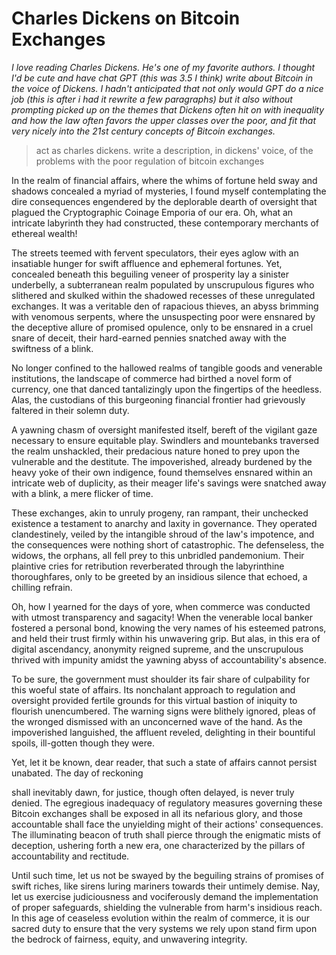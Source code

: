 # Charles Dickens on Bitcoin Exchanges

_I love reading Charles Dickens. He's one of my favorite authors. I thought I'd be cute and have chat GPT (this was 3.5 I think) write about Bitcoin in the voice of Dickens. I hadn't anticipated that not only would GPT do a nice job (this is after i had it rewrite a few paragraphs) but it also without prompting picked up on the themes that Dickens often hit on with inequality and how the law often favors the upper classes over the poor, and fit that very nicely into the 21st century concepts of Bitcoin exchanges._

> act as charles dickens. write a description, in dickens' voice, of the problems with the poor regulation of bitcoin exchanges 

In the realm of financial affairs, where the whims of fortune held sway and shadows concealed a myriad of mysteries, I found myself contemplating the dire consequences engendered by the deplorable dearth of oversight that plagued the Cryptographic Coinage Emporia of our era. Oh, what an intricate labyrinth they had constructed, these contemporary merchants of ethereal wealth!

The streets teemed with fervent speculators, their eyes aglow with an insatiable hunger for swift affluence and ephemeral fortunes. Yet, concealed beneath this beguiling veneer of prosperity lay a sinister underbelly, a subterranean realm populated by unscrupulous figures who slithered and skulked within the shadowed recesses of these unregulated exchanges. It was a veritable den of rapacious thieves, an abyss brimming with venomous serpents, where the unsuspecting poor were ensnared by the deceptive allure of promised opulence, only to be ensnared in a cruel snare of deceit, their hard-earned pennies snatched away with the swiftness of a blink.

No longer confined to the hallowed realms of tangible goods and venerable institutions, the landscape of commerce had birthed a novel form of currency, one that danced tantalizingly upon the fingertips of the heedless. Alas, the custodians of this burgeoning financial frontier had grievously faltered in their solemn duty.

A yawning chasm of oversight manifested itself, bereft of the vigilant gaze necessary to ensure equitable play. Swindlers and mountebanks traversed the realm unshackled, their predacious nature honed to prey upon the vulnerable and the destitute. The impoverished, already burdened by the heavy yoke of their own indigence, found themselves ensnared within an intricate web of duplicity, as their meager life's savings were snatched away with a blink, a mere flicker of time.

These exchanges, akin to unruly progeny, ran rampant, their unchecked existence a testament to anarchy and laxity in governance. They operated clandestinely, veiled by the intangible shroud of the law's impotence, and the consequences were nothing short of catastrophic. The defenseless, the widows, the orphans, all fell prey to this unbridled pandemonium. Their plaintive cries for retribution reverberated through the labyrinthine thoroughfares, only to be greeted by an insidious silence that echoed, a chilling refrain.

Oh, how I yearned for the days of yore, when commerce was conducted with utmost transparency and sagacity! When the venerable local banker fostered a personal bond, knowing the very names of his esteemed patrons, and held their trust firmly within his unwavering grip. But alas, in this era of digital ascendancy, anonymity reigned supreme, and the unscrupulous thrived with impunity amidst the yawning abyss of accountability's absence.

To be sure, the government must shoulder its fair share of culpability for this woeful state of affairs. Its nonchalant approach to regulation and oversight provided fertile grounds for this virtual bastion of iniquity to flourish unencumbered. The warning signs were blithely ignored, pleas of the wronged dismissed with an unconcerned wave of the hand. As the impoverished languished, the affluent reveled, delighting in their bountiful spoils, ill-gotten though they were.

Yet, let it be known, dear reader, that such a state of affairs cannot persist unabated. The day of reckoning

 shall inevitably dawn, for justice, though often delayed, is never truly denied. The egregious inadequacy of regulatory measures governing these Bitcoin exchanges shall be exposed in all its nefarious glory, and those accountable shall face the unyielding might of their actions' consequences. The illuminating beacon of truth shall pierce through the enigmatic mists of deception, ushering forth a new era, one characterized by the pillars of accountability and rectitude.

Until such time, let us not be swayed by the beguiling strains of promises of swift riches, like sirens luring mariners towards their untimely demise. Nay, let us exercise judiciousness and vociferously demand the implementation of proper safeguards, shielding the vulnerable from harm's insidious reach. In this age of ceaseless evolution within the realm of commerce, it is our sacred duty to ensure that the very systems we rely upon stand firm upon the bedrock of fairness, equity, and unwavering integrity.